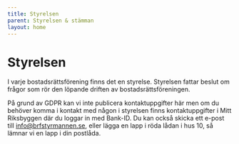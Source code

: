 ```yaml
---
title: Styrelsen
parent: Styrelsen & stämman
layout: home
---
```


# Styrelsen

I varje bostadsrättsförening finns det en styrelse. Styrelsen fattar beslut om frågor som rör den löpande driften av bostadsrättsföreningen.

På grund av GDPR kan vi inte publicera kontaktuppgifter här men om du behöver komma i kontakt med någon i styrelsen finns kontaktuppgifter i Mitt Riksbyggen där du loggar in med Bank-ID. Du kan också skicka ett e-post till [info@brfstyrmannen.se](mailto:info@brfstyrmannen.se), eller lägga en lapp i röda lådan i hus 10, så lämnar vi en lapp i din postlåda.